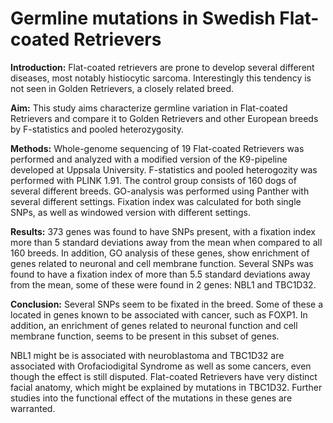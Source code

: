 # Germline mutations in Swedish Flat-coated Retrievers

**Introduction:** Flat-coated retrievers are prone to develop several different diseases, most notably histiocytic sarcoma. Interestingly this tendency is not seen in Golden Retrievers, a closely related breed. 

**Aim:** This study aims characterize germline variation in Flat-coated Retrievers and compare it to Golden Retrievers and other European breeds by F-statistics and pooled heterozygosity.

**Methods:** Whole-genome sequencing of 19 Flat-coated Retrievers was performed and analyzed with a modified version of the K9-pipeline developed at Uppsala University. F-statistics and pooled heterogozity was performed with PLINK 1.91. The control group consists of 160 dogs of several different breeds. GO-analysis was performed using Panther with several different settings. Fixation index was calculated for both single SNPs, as well as windowed version with different settings.

**Results:** 373 genes was found to have SNPs present, with a fixation index more than 5 standard deviations away from the mean when compared to all 160 breeds. In addition, GO analysis of these genes, show enrichment of genes related to neuronal and cell membrane function. Several SNPs was found to have a fixation index of more than 5.5 standard deviations away from the mean, some of these were found in 2 genes: NBL1 and TBC1D32. 

**Conclusion:** Several SNPs seem to be fixated in the breed. Some of these a located in genes known to be associated with cancer, such as FOXP1. In addition, an enrichment of genes related to neuronal function and cell membrane function, seems to be present in this subset of genes. 

NBL1 might be is associated with neuroblastoma and TBC1D32 are associated with Orofaciodigital Syndrome as well as some cancers, even though the effect is still disputed. Flat-coated Retrievers have very distinct facial anatomy, which might be explained by mutations in TBC1D32. Further studies into the functional effect of the mutations in these genes are warranted.




